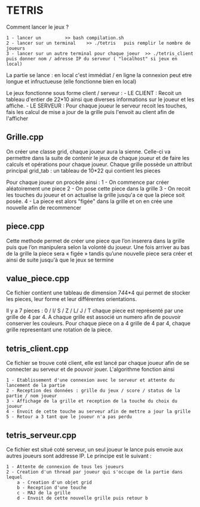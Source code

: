 # TETRIS

Comment lancer le jeux ? 

	1 - lancer un         >> bash compilation.sh 
	2 - lancer sur un terminal    >> ./tetris   puis remplir le nombre de joueurs
	3 - lancer sur un autre terminal pour chaque joeur  >> ./tetris_client  puis donner nom / adresse IP du serveur ( "localhost" si jeux en local)

La partie se lance : en local c'est immédiat /  en ligne la connexion peut etre longue et infructueuse (elle fonctionne bien en local)


Le jeux fonctionne sous forme client / serveur : 
	- LE CLIENT : Recoit un tableau d'entier de 22*10 ainsi que diverses informations sur le joueur et les affiche.
	- LE SERVEUR : Pour chaque joueur le serveur recoit les touches, fais les calcul de mise a jour de la grille puis l'envoit au client afin de l'afficher 





## Grille.cpp

On créer une classe grid, chaque joueur aura la sienne. Celle-ci va permettre dans la suite de contenir le jeux de chaque joueur et de faire les calculs et opérations pour chaque joueur. Chaque grille possède un attribut principal grid_tab : un tableau de 10*22 qui contient les pieces

Pour chaque joueur on procède ainsi : 
	1 -  On commence par créer aléatoirement une piece 
	2 -  On pose cette piece dans la grille 
	3 -  On recoit les touches du joueur et on actualise la grille jusqu'a ce que la piece soit posée. 
	4 - La piece est alors "figée" dans la grille et on en crée une nouvelle afin de recommencer 




## piece.cpp

Cette methode permet de créer une piece que l’on inserera dans la grille puis que l’on manipulera selon la volonté du joueur. Une fois arriver au bas de la grille la piece sera « figée » tandis qu’une nouvelle piece sera créer et ainsi de suite jusqu'à que le jeux se termine

 

## value_piece.cpp

Ce fichier contient une tableau de dimension 7*4*4*4 qui permet de stocker les pieces, leur forme et leur différentes orientations.

Il y a 7 pieces : 0 / I/ S / Z / L/ J / T  chaque piece est représenté par une grille de 4 par 4. A chaque grille est associé un numero afin de pouvoir conserver les couleurs. Pour chaque piece on a 4 grille de 4 par 4, chaque grille representant une rotation de la piece. 


## tetris_client.cpp 

Ce fichier se trouve coté client, elle est lancé par chaque joueur afin de se connecter au serveur et de pouvoir jouer. L'algorithme fonction ainsi 

	1 - Etablissement d'une connexion avec le serveur et attente du lancement de la partie 
	2 - Reception des données : grille du jeux / score / status de la partie / nom joueur 
	3 - Affichage de la grille et reception de la touche du choix du joueur 
	4 - Envoit de cette touche au serveur afin de mettre a jour la grille 
	5 - Retour a 3 tant que le joueur n'a pas perdu 

## tetris_serveur.cpp 

Ce fichier est situé coté serveur, un seul joueur le lance puis envoie aux autres joueurs sont addresse IP. Le principe est le suivant : 

	1 - Attente de connexion de tous les joueurs
	2 - Creation d'un thread par joueur qui s'occupe de la partie dans lequel 
		a - Creation d'un objet grid
		b - Reception d'une touche
		c - MAJ de la grille 
		d - Envoit de cette nouvelle grille puis retour b 
